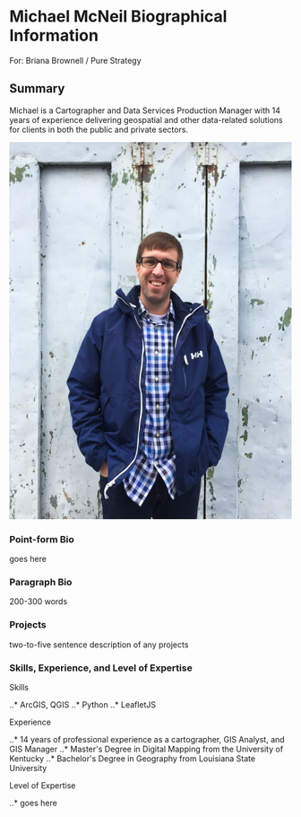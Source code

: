 # Michael McNeil Biographical Information
For: Briana Brownell / Pure Strategy

## Summary

Michael is a Cartographer and Data Services Production Manager with 14 years of experience delivering geospatial and other data-related solutions for clients in both the public and private sectors.

![michael-mcneil-headshot](/images/michael-mcneil-headshot.jpg "Michael McNeil")

### Point-form Bio

goes here

### Paragraph Bio

200-300 words

### Projects

two-to-five sentence description of any projects

### Skills, Experience, and Level of Expertise

Skills

..* ArcGIS, QGIS
..* Python
..* LeafletJS

Experience

..* 14 years of professional experience as a cartographer, GIS Analyst, and GIS Manager
..* Master's Degree in Digital Mapping from the University of Kentucky
..* Bachelor's Degree in Geography from Louisiana State University

Level of Expertise

..* goes here